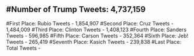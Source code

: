 #Number of Trump Tweets: 4,737,159
---
#First Place: Rubio Tweets - 1,854,907
#Second Place: Cruz Tweets - 1,484,009
#Third Place: Clinton Tweets - 1,408,123
#Fourth Place: Sanders Tweets - 596,985
#Fifth Place: Carson Tweets - 352,364
#Sixth Place: Jeb! Tweets - 265,419
#Seventh Place: Kasich Tweets - 239,838
#Last Place: Total Tweets -  
